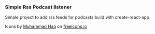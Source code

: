 ### Simple Rss Podcast listener

Simple project to add rss feeds for podcasts build with create-react-app.

Icons by [Muhammad Haq](https://freeicons.io/profile/823) on [freeicons.io](https://freeicons.io)